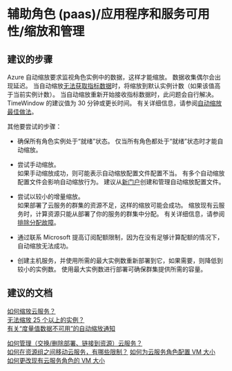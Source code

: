 <properties
    pageTitle="worker role (paas)/configuration and management/scaling and managing"
    description="辅助角色 (paas) /配置和管理/缩放和管理"
    service="microsoft.classiccompute"
    resource="domainnames"
    authors="ChiragPavecha"
    displayOrder=""
    selfHelpType="generic"
    supportTopicIds="32553317"
    resourceTags=""
    productPesIds="13185"
    cloudEnvironments="public"
/>


# <a name="worker-role-paasapplication-and-service-availabilityscaling-and-managing"></a>辅助角色 (paas)/应用程序和服务可用性/缩放和管理

## <a name="recommended-steps"></a>**建议的步骤**
Azure 自动缩放要求监视角色实例中的数据，这样才能缩放。 数据收集偶尔会出现延迟。
当自动缩放[无法获取指标数据](https://social.msdn.microsoft.com/Forums/bc2048c4-8d49-4c54-b150-f263808c4b7a/notification-could-not-automatically-scale-xxx-because-monitoring-data-was-not-found?forum=windowsazuremanagement)时，将缩放到默认实例计数（如果该值高于当前实例计数）。
当自动缩放重新开始接收指标数据时，此问题会自行解决。 TimeWindow 的建议值为 30 分钟或更长时间。
有关详细信息，请参阅[自动缩放最佳做法](https://docs.microsoft.com/azure/best-practices-auto-scaling)。

其他要尝试的步骤：<br>

* 确保所有角色实例处于“就绪”状态。 仅当所有角色都处于“就绪”状态时才能自动缩放。<br>

* 尝试手动缩放。<br>
  如果手动缩放成功，则可能表示自动缩放配置文件配置不当。 有多个自动缩放配置文件会影响自动缩放行为。 建议从[新门户](https://portal.azure.com)创建和管理自动缩放配置文件。<br>
    
* 尝试以较小的增量缩放。<br> 如果部署了云服务的群集的资源不足，这样的缩放可能会成功。 缩放现有云服务时，计算资源只能从部署了你的服务的群集中分配。 有关详细信息，请参阅[排除分配故障](https://docs.microsoft.com/azure/cloud-services/cloud-services-allocation-failures)。<br>

* 通过联系 Microsoft 提高订阅配额限制，因为在没有足够计算配额的情况下，自动缩放无法成功。<br>

* 创建主机服务，并使用所需的最大实例数重新部署到它，如果需要，则降低到较小的实例数。 使用最大实例数进行部署可确保群集提供所需的容量。<br>


## <a name="recommended-documents"></a>**建议的文档**
[如何缩放云服务？](https://azure.microsoft.com/documentation/articles/cloud-services-how-to-scale/) <br>
[无法缩放 25 个以上的实例？](https://azure.microsoft.com/documentation/articles/vs-azure-tools-debug-cloud-services-virtual-machines/#limitations-of-remote-debugging-in-azure)<br>
[有关“度量值数据不可用”的自动缩放通知](https://social.msdn.microsoft.com/Forums/bc2048c4-8d49-4c54-b150-f263808c4b7a/notification-could-not-automatically-scale-xxx-because-monitoring-data-was-not-found?forum=windowsazuremanagement)<br>

[如何管理（交换/删除部署、链接到资源）云服务？](https://azure.microsoft.com/documentation/articles/cloud-services-how-to-manage/) <br>
[如何在资源组之间移动云服务，有哪些限制？](https://azure.microsoft.com/documentation/articles/resource-group-move-resources/#classic-deployment-limitations)
[如何为云服务角色配置 VM 大小](https://docs.microsoft.com/azure/cloud-services/cloud-services-sizes-specs#configure-sizes-for-cloud-services)<br>
[如何更改现有云服务角色的 VM 大小](https://docs.microsoft.com/azure/cloud-services/cloud-services-sizes-specs#changing-the-size-of-an-existing-role)

